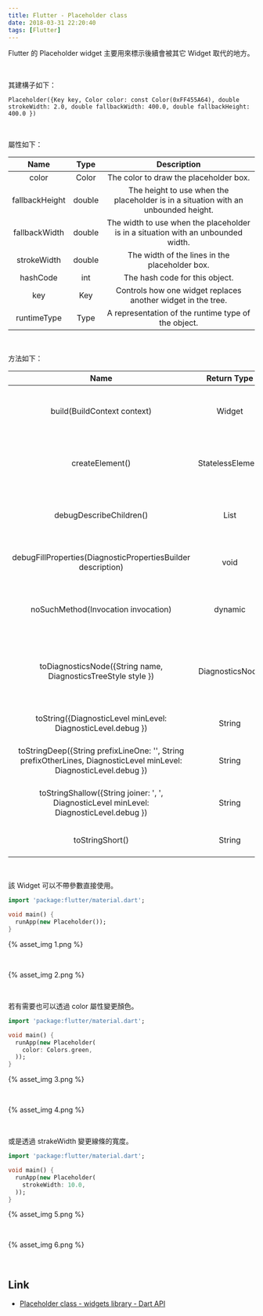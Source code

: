 ```yaml
---
title: Flutter - Placeholder class
date: 2018-03-31 22:20:40
tags: [Flutter]
---
```


Flutter 的 Placeholder widget 主要用來標示後續會被其它 Widget 取代的地方。  

<!-- More -->

<br/>


其建構子如下：  

    Placeholder({Key key, Color color: const Color(0xFF455A64), double strokeWidth: 2.0, double fallbackWidth: 400.0, double fallbackHeight: 400.0 })

<br/>


屬性如下：  

| Name | Type | Description |
|:-------------:|:-------------:|:-----:|
| color | Color | The color to draw the placeholder box. |
| fallbackHeight | double | The height to use when the placeholder is in a situation with an unbounded height. |
| fallbackWidth | double | The width to use when the placeholder is in a situation with an unbounded width. |
| strokeWidth | double | The width of the lines in the placeholder box. |
| hashCode | int | The hash code for this object. |
| key | Key | Controls how one widget replaces another widget in the tree. |
| runtimeType | Type | A representation of the runtime type of the object. |

<br/>


方法如下：  

| Name | Return Type | Description |
|:-------------:|:-------------:|:-----:|
| build(BuildContext context) | Widget | Describes the part of the user interface represented by this widget. |
| createElement() | StatelessElement | Creates a StatelessElement to manage this widget's location in the tree. |
| debugDescribeChildren() | List<DiagnosticsNode> | Returns a list of DiagnosticsNode objects describing this node's children. |
| debugFillProperties(DiagnosticPropertiesBuilder description) | void | Add additional properties associated with the node. 
| noSuchMethod(Invocation invocation) | dynamic | Invoked when a non-existent method or property is accessed. |
| toDiagnosticsNode({String name, DiagnosticsTreeStyle style }) | DiagnosticsNode | Returns a debug representation of the object that is used by debugging tools and by toStringDeep. |
| toString({DiagnosticLevel minLevel: DiagnosticLevel.debug }) | String | Returns a string representation of this object. |
| toStringDeep({String prefixLineOne: '', String prefixOtherLines, DiagnosticLevel minLevel: DiagnosticLevel.debug }) | String | Returns a string representation of this node and its descendants. |
| toStringShallow({String joiner: ', ', DiagnosticLevel minLevel: DiagnosticLevel.debug }) | String | Returns a one-line detailed description of the object. |
| toStringShort() | String | A short, textual description of this widget. |

<br/>


該 Widget 可以不帶參數直接使用。  

```dart
import 'package:flutter/material.dart';

void main() {
  runApp(new Placeholder());
}
```

{% asset_img 1.png %}
 
<br/>

{% asset_img 2.png %}
 
<br/>


若有需要也可以透過 color 屬性變更顏色。  

```dart
import 'package:flutter/material.dart';

void main() {
  runApp(new Placeholder(
    color: Colors.green,
  ));
}
```

{% asset_img 3.png %}
 
<br/>

{% asset_img 4.png %}
 
<br/>


或是透過 strakeWidth 變更線條的寬度。  

```dart
import 'package:flutter/material.dart';

void main() {
  runApp(new Placeholder(
    strokeWidth: 10.0,
  ));
}
```

{% asset_img 5.png %}
 
<br/>

{% asset_img 6.png %}
 
<br/>


Link
----
* [Placeholder class - widgets library - Dart API](https://docs.flutter.io/flutter/widgets/Placeholder-class.html)
